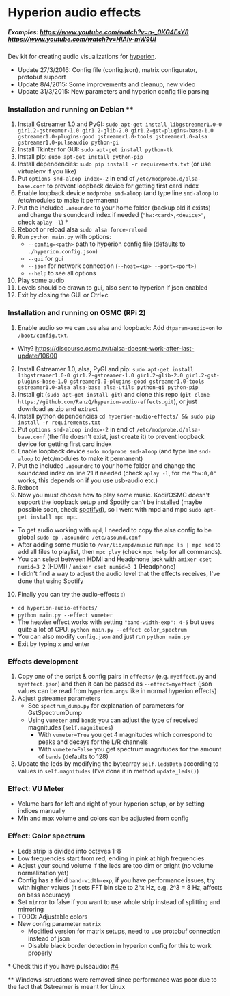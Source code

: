 Hyperion audio effects
======================

##### Examples: https://www.youtube.com/watch?v=n-_0KG4EsY8 https://www.youtube.com/watch?v=HiAlv-mW9UI

Dev kit for creating audio visualizations for [hyperion](https://github.com/tvdzwan/hyperion).

- Update 27/3/2016: Config file (config.json), matrix configurator, protobuf support
- Update 8/4/2015: Some improvements and cleanup, new video
- Update 31/3/2015: New parameters and hyperion config file parsing

### Installation and running on Debian **

1. Install Gstreamer 1.0 and PyGI: `sudo apt-get install libgstreamer1.0-0 gir1.2-gstreamer-1.0 gir1.2-glib-2.0 gir1.2-gst-plugins-base-1.0 gstreamer1.0-plugins-good gstreamer1.0-tools gstreamer1.0-alsa gstreamer1.0-pulseaudio python-gi`
2. Install Tkinter for GUI: `sudo apt-get install python-tk`
3. Install pip: `sudo apt-get install python-pip`
4. Install dependencies: `sudo pip install -r requirements.txt` (or use virtualenv if you like)
5. Put `options snd-aloop index=-2` in end of `/etc/modprobe.d/alsa-base.conf` to prevent loopback device for getting first card index
6. Enable loopback device `modprobe snd-aloop` (and type line `snd-aloop` to /etc/modules to make it permanent)
7. Put the included `.asoundrc` to your home folder (backup old if exists) and change the soundcard index if needed (`"hw:<card>,<device>"`, check `aplay -l`) *
8. Reboot or reload alsa `sudo alsa force-reload`
9. Run `python main.py` with options:
	- `--config=<path>` path to hyperion config file (defaults to `./hyperion.config.json`)
	- `--gui` for gui
	- `--json` for network connection (`--host=<ip> --port=<port>`)
	- `--help` to see all options
10. Play some audio
11. Levels should be drawn to gui, also sent to hyperion if json enabled
12. Exit by closing the GUI or Ctrl+c

### Installation and running on OSMC (RPi 2)

1. Enable audio so we can use alsa and loopback: Add `dtparam=audio=on` to `/boot/config.txt`.
  - Why? https://discourse.osmc.tv/t/alsa-doesnt-work-after-last-update/10600
2. Install Gstreamer 1.0, alsa, PyGI and pip: `sudo apt-get install libgstreamer1.0-0 gir1.2-gstreamer-1.0 gir1.2-glib-2.0 gir1.2-gst-plugins-base-1.0 gstreamer1.0-plugins-good gstreamer1.0-tools gstreamer1.0-alsa alsa-base alsa-utils python-gi python-pip`
3. Install git (`sudo apt-get install git`) and clone this repo (`git clone https://github.com/RanzQ/hyperion-audio-effects.git`), or just download as zip and extract
4. Install python dependencies `cd hyperion-audio-effects/ && sudo pip install -r requirements.txt`
5. Put `options snd-aloop index=-2` in end of `/etc/modprobe.d/alsa-base.conf` (the file doesn't exist, just create it) to prevent loopback device for getting first card index
6. Enable loopback device `sudo modprobe snd-aloop` (and type line `snd-aloop` to /etc/modules to make it permanent)
7. Put the included `.asoundrc` to your home folder and change the soundcard index on line 21 if needed (check `aplay -l`, for me `"hw:0,0"` works, this depends on if you use usb-audio etc.)
8. Reboot
9. Now you must choose how to play some music. Kodi/OSMC doesn't support the loopback setup and Spotify can't be installed (maybe possible soon, check [spotifyd](https://github.com/Spotifyd/spotifyd)), so I went with mpd and mpc `sudo apt-get install mpd mpc`.
  - To get audio working with `mpd`, I needed to copy the alsa config to be global `sudo cp .asoundrc /etc/asound.conf`
  - After adding some music to `/var/lib/mpd/music` run `mpc ls | mpc add` to add all files to playlist, then `mpc play` (check `mpc help` for all commands).
  - You can select between HDMI and Headphone jack with `amixer cset numid=3 2` (HDMI) / `amixer cset numid=3 1` (Headphone)
  - I didn't find a way to adjust the audio level that the effects receives, I've done that using Spotify
10. Finally you can try the audio-effects :)
  - `cd hyperion-audio-effects/`
  - `python main.py --effect vumeter`
  - The heavier effect works with setting `"band-width-exp": 4-5` but uses quite a lot of CPU. `python main.py --effect color_spectrum`
  - You can also modify `config.json` and just run `python main.py`
  - Exit by typing `x` and enter

### Effects development
1. Copy one of the script & config pairs in `effects/` (e.g. `myeffect.py` and `myeffect.json`) and then it can be passed as `--effect=myeffect` (json values can be read from `hyperion.args` like in normal hyperion effects)
2. Adjust gstreamer parameters
   - See `spectrum_dump.py` for explanation of parameters for GstSpectrumDump
   - Using `vumeter` and `bands` you can adjust the type of received magnitudes (`self.magnitudes`)
      * With `vumeter=True` you get 4 magnitudes which correspond to peaks and decays for the L/R channels
      * With `vumeter=False` you get spectrum magnitudes for the amount of `bands` (defaults to 128)
3. Update the leds by modifying the bytearray `self.ledsData` according to values in `self.magnitudes` (I've done it in method `update_leds()`)

### Effect: VU Meter
- Volume bars for left and right of your hyperion setup, or by setting indices manually
- Min and max volume and colors can be adjusted from config

### Effect: Color spectrum
- Leds strip is divided into octaves 1-8
- Low frequencies start from red, ending in pink at high frequencies
- Adjust your sound volume if the leds are too dim or bright (no volume normalization yet)
- Config has a field `band-width-exp`, if you have performance issues, try with higher values (it sets FFT bin size to 2^x Hz, e.g. 2^3 = 8 Hz, affects on bass accuracy)
- Set `mirror` to false if you want to use whole strip instead of splitting and mirroring
- TODO: Adjustable colors
- New config parameter `matrix`
  - Modified version for matrix setups, need to use protobuf connection instead of json
  - Disable black border detection in hyperion config for this to work properly

\* Check this if you have pulseaudio: [#4](https://github.com/RanzQ/hyperion-audio-effects/issues/4#issuecomment-67764593)

\** Windows istructions were removed since performance was poor due to the fact that Gstreamer is meant for Linux
